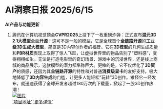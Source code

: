 # AI洞察日报 2025/6/15

**AI产品与功能更新**
1. 腾讯在计算机视觉顶会**CVPR2025**上投下了一枚重磅炸弹：正式宣布**混元3D 2.1大模型**全面**开源**！这可不是一般的模型，它是全球首个**全链路开源**的**工业级3D生成大模型**，简直是3D内容创作者的福音。它在**3D模型**的几何生成质量和**PBR材质**表现上取得了惊人飞跃，让虚拟世界里的物品告别了"塑料感”，变得栩栩如生。无论是打造电影里的奇幻场景、游戏中的沉浸世界，还是线上商城的商品展示，这款模型的潜力都堪称巨大。更棒的是，它不仅优化了**3D资产**的质感，还因为其**全链路开源**的特性和对普通**消费级显卡**的友好支持，极大地降低了**3D内容生成**的门槛，让更多人能轻松"玩转”3D创作。难怪它一经发布，就迅速获得了全球开发者超过180万次的下载量，掀起了一股3D创作热潮！
<br/> [![图片](https://upload.chinaz.com/2025/0614/6388549152278757021943660.png "img")](https://upload.chinaz.com/2025/0614/6388549152278757021943660.png) <br/> ['项目地址'](https://3d-models.hunyuan.tencent.com/) ['更多详情'](https://3d.hunyuan.tencent.com/)